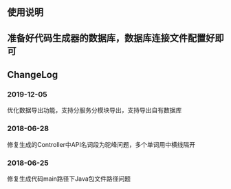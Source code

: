 ## 使用说明

## 准备好代码生成器的数据库，数据库连接文件配置好即可

## ChangeLog

### 2019-12-05
优化数据导出功能，支持分服务分模块导出，支持导出自有数据库

### 2018-06-28
修复生成的Controller中API名词段为驼峰问题，多个单词用中横线隔开

### 2018-06-25   
修复生成代码main路径下Java包文件路径问题


